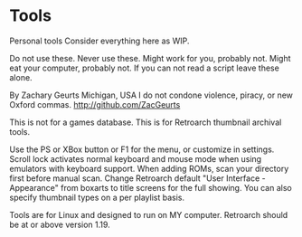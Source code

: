 # Tools
Personal tools
Consider everything here as WIP.

Do not use these. Never use these.
Might work for you, probably not.
Might eat your computer, probably not.
If you can not read a script leave these alone.

By Zachary Geurts
Michigan, USA
I do not condone violence, piracy, or new Oxford commas.
http://github.com/ZacGeurts

This is not for a games database.
This is for Retroarch thumbnail archival tools.

Use the PS or XBox button or F1 for the menu, or customize in settings.
Scroll lock activates normal keyboard and mouse mode when using emulators with keyboard support.
When adding ROMs, scan your directory first before manual scan.
Change Retroarch default "User Interface - Appearance" from boxarts to title screens for the full showing.
You can also specify thumbnail types on a per playlist basis.

Tools are for Linux and designed to run on MY computer.
Retroarch should be at or above version 1.19.
